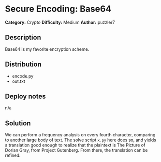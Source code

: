 # Secure Encoding: Base64
**Category:** Crypto
**Difficulty:** Medium
**Author:** puzzler7

## Description

Base64 is my favorite encryption scheme.

## Distribution

- encode.py
- out.txt

## Deploy notes

n/a

## Solution

We can perform a frequency analysis on every fourth character, comparing to another large body of text. The solve script `x.py` here does so, and yields a translation good enough to realize that the plaintext is The Picture of Dorian Gray, from Project Gutenberg. From there, the translation can be refined.
